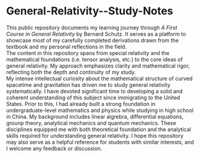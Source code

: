 # General-Relativity--Study-Notes
This public repository documents my learning journey through *A First Course in General Relativity* by Bernard Schutz. It serves as a platform to showcase most of my carefully completed derivations drawn from the textbook and my personal reflections in the field.  
The content in this repository spans from special relativity and the mathematical foundations (i.e. tensor analysis, etc.) to the core ideas of general relativity. My approach emphasizes clarity and mathematical rigor, reflecting both the depth and continuity of my study.  
My intense intellectual curiosity about the mathematical structure of curved spacetime and gravitation has driven me to study general relativity systematically. I have devoted significant time to developing a solid and coherent understanding of this subject since immigrating to the United States. Prior to this, I had already built a strong foundation in undergraduate-level mathematics and physics while studying in high school in China. My background includes linear algrebra, differential equations, grounp theory, analytical mechanics and quantum mechanics.  These disciplines equipped me with both theoretical foundation and the analytical skills required for understanding general relativity.
I hope this repository may also serve as a helpful reference for students with similar interests, and I welcome any feedback or discussion.
